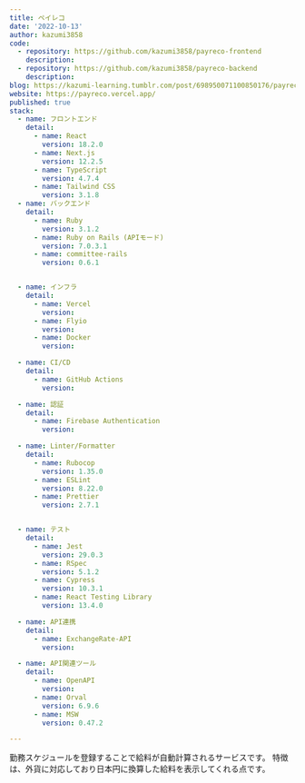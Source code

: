 ```yaml
---
title: ペイレコ
date: '2022-10-13'
author: kazumi3858
code: 
  - repository: https://github.com/kazumi3858/payreco-frontend
    description:
  - repository: https://github.com/kazumi3858/payreco-backend
    description:
blog: https://kazumi-learning.tumblr.com/post/698950071100850176/payreco
website: https://payreco.vercel.app/
published: true
stack:
  - name: フロントエンド
    detail: 
      - name: React
        version: 18.2.0
      - name: Next.js
        version: 12.2.5
      - name: TypeScript
        version: 4.7.4
      - name: Tailwind CSS
        version: 3.1.8
  - name: バックエンド
    detail:
      - name: Ruby
        version: 3.1.2
      - name: Ruby on Rails (APIモード)
        version: 7.0.3.1
      - name: committee-rails
        version: 0.6.1


  - name: インフラ
    detail:
      - name: Vercel
        version: 
      - name: Flyio
        version:
      - name: Docker
        version:

  - name: CI/CD
    detail:
      - name: GitHub Actions
        version: 

  - name: 認証
    detail:
      - name: Firebase Authentication
        version: 

  - name: Linter/Formatter
    detail:
      - name: Rubocop
        version: 1.35.0
      - name: ESLint
        version: 8.22.0
      - name: Prettier
        version: 2.7.1


  - name: テスト
    detail:
      - name: Jest
        version: 29.0.3
      - name: RSpec
        version: 5.1.2
      - name: Cypress
        version: 10.3.1
      - name: React Testing Library
        version: 13.4.0

  - name: API連携
    detail:
      - name: ExchangeRate-API
        version: 

  - name: API関連ツール
    detail:
      - name: OpenAPI
        version: 
      - name: Orval
        version: 6.9.6
      - name: MSW
        version: 0.47.2

---
```


勤務スケジュールを登録することで給料が自動計算されるサービスです。 特徴は、外貨に対応しており日本円に換算した給料を表示してくれる点です。
